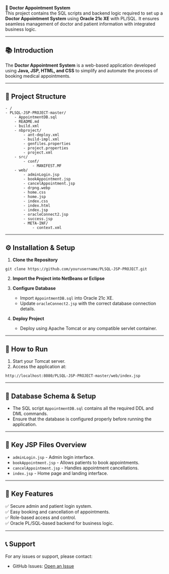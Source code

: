 🏥 **Doctor Appointment System**  
This project contains the SQL scripts and backend logic required to set up a **Doctor Appointment System** using **Oracle 21c XE** with PL/SQL. It ensures seamless management of doctor and patient information with integrated business logic.

---

## 📚 Introduction  
The **Doctor Appointment System** is a web-based application developed using **Java, JSP, HTML, and CSS** to simplify and automate the process of booking medical appointments.

---

## 📁 Project Structure  
```
- /
- PLSQL-JSP-PROJECT-master/
    - AppointmentDB.sql
    - README.md
    - build.xml
    - nbproject/
        - ant-deploy.xml
        - build-impl.xml
        - genfiles.properties
        - project.properties
        - project.xml
    - src/
        - conf/
            - MANIFEST.MF
    - web/
        - adminLogin.jsp
        - bookAppointment.jsp
        - cancelAppointment.jsp
        - drpng.webp
        - home.css
        - home.jsp
        - index.css
        - index.html
        - index.jsp
        - oracleConnect2.jsp
        - success.jsp
        - META-INF/
            - context.xml
```

---

## ⚙️ Installation & Setup  
1. **Clone the Repository**  
```
git clone https://github.com/yourusername/PLSQL-JSP-PROJECT.git
```

2. **Import the Project into NetBeans or Eclipse**  

3. **Configure Database**  
   - Import `AppointmentDB.sql` into Oracle 21c XE.  
   - Update `oracleConnect2.jsp` with the correct database connection details.

4. **Deploy Project**  
   - Deploy using Apache Tomcat or any compatible servlet container.

---

## 🚀 How to Run  
1. Start your Tomcat server.  
2. Access the application at:  
```
http://localhost:8080/PLSQL-JSP-PROJECT-master/web/index.jsp
```

---

## 📄 Database Schema & Setup  
- The SQL script `AppointmentDB.sql` contains all the required DDL and DML commands.  
- Ensure that the database is configured properly before running the application.

---

## 📝 Key JSP Files Overview  
- `adminLogin.jsp` - Admin login interface.  
- `bookAppointment.jsp` - Allows patients to book appointments.  
- `cancelAppointment.jsp` - Handles appointment cancellations.  
- `index.jsp` - Home page and landing interface.

---

## 📌 Key Features  
✅ Secure admin and patient login system.  
✅ Easy booking and cancellation of appointments.  
✅ Role-based access and control.  
✅ Oracle PL/SQL-based backend for business logic.  

---


## 📞 Support  
For any issues or support, please contact:  
- GitHub Issues: [Open an Issue](https://github.com/yourusername/PLSQL-JSP-PROJECT/issues)
